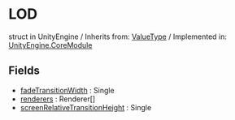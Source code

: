 # LOD
struct in UnityEngine
 / Inherits from: <a href="https://docs.unity3d.com/6000.1/Documentation/ScriptReference/ValueType.html">ValueType</a> / Implemented in: <a href="https://docs.unity3d.com/6000.1/Documentation/ScriptReference/UnityEngine.CoreModule.html">UnityEngine.CoreModule</a>

## Fields
- <a href="https://docs.unity3d.com/6000.1/Documentation/ScriptReference/LOD-fadeTransitionWidth.html">fadeTransitionWidth</a> : Single
- <a href="https://docs.unity3d.com/6000.1/Documentation/ScriptReference/LOD-renderers.html">renderers</a> : Renderer[]
- <a href="https://docs.unity3d.com/6000.1/Documentation/ScriptReference/LOD-screenRelativeTransitionHeight.html">screenRelativeTransitionHeight</a> : Single
